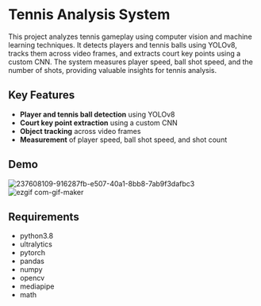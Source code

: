 # Tennis Analysis System

This project analyzes tennis gameplay using computer vision and machine learning techniques. It detects players and tennis balls using YOLOv8, tracks them across video frames, and extracts court key points using a custom CNN. The system measures player speed, ball shot speed, and the number of shots, providing valuable insights for tennis analysis.

## Key Features

- **Player and tennis ball detection** using YOLOv8
- **Court key point extraction** using a custom CNN
- **Object tracking** across video frames
- **Measurement** of player speed, ball shot speed, and shot count

## Demo
![237608109-916287fb-e507-40a1-8bb8-7ab9f3dafbc3](https://github.com/KyleWang02/tennis-analysis/assets/143637580/1774c6c5-957e-43e4-8f32-d127ec4a6fce)
![ezgif com-gif-maker](https://github.com/KyleWang02/tennis-analysis/assets/143637580/46bd7cc4-792f-4e88-bfe7-346c732230e7)

## Requirements

- python3.8
- ultralytics
- pytorch
- pandas
- numpy
- opencv
- mediapipe
- math


